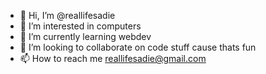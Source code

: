 - 👋 Hi, I’m @reallifesadie
- 👀 I’m interested in computers
- 🌱 I’m currently learning webdev
- 💞️ I’m looking to collaborate on code stuff cause thats fun
- 📫 How to reach me reallifesadie@gmail.com

<!---
reallifesadie/reallifesadie is a ✨ special ✨ repository because its `README.md` (this file) appears on your GitHub profile.
You can click the Preview link to take a look at your changes.
--->
